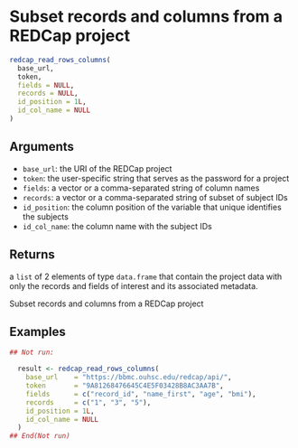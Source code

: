 # Subset records and columns from a REDCap project

```r
redcap_read_rows_columns(
  base_url,
  token,
  fields = NULL,
  records = NULL,
  id_position = 1L,
  id_col_name = NULL
)
```

## Arguments

- `base_url`: the URI of the REDCap project
- `token`: the user-specific string that serves as the password for a project
- `fields`: a vector or a comma-separated string of column names
- `records`: a vector or a comma-separated string of subset of subject IDs
- `id_position`: the column position of the variable that unique identifies the subjects
- `id_col_name`: the column name with the subject IDs

## Returns

a `list` of 2 elements of type `data.frame` that contain the project data with only the records and fields of interest and its associated metadata.

Subset records and columns from a REDCap project

## Examples

```r
## Not run:

  result <- redcap_read_rows_columns(
    base_url    = "https://bbmc.ouhsc.edu/redcap/api/",
    token       = "9A81268476645C4E5F03428B8AC3AA7B",
    fields      = c("record_id", "name_first", "age", "bmi"),
    records     = c("1", "3", "5"),
    id_position = 1L,
    id_col_name = NULL
  )
## End(Not run)
```

